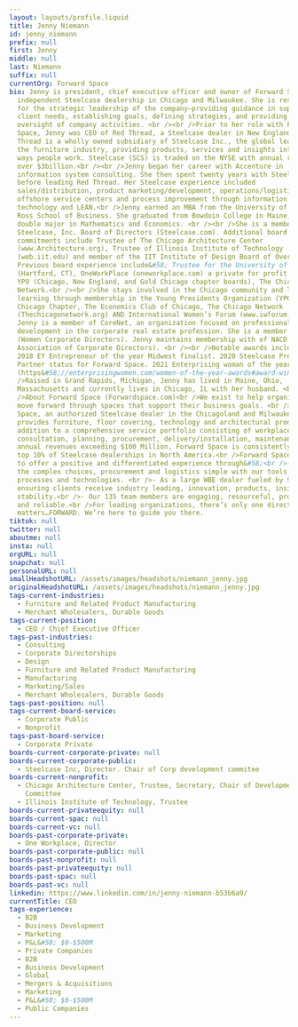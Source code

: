 ```yaml
---
layout: layouts/profile.liquid
title: Jenny Niemann
id: jenny_niemann
prefix: null
first: Jenny
middle: null
last: Niemann
suffix: null
currentOrg: Forward Space
bio: Jenny is president, chief executive officer and owner of Forward Space, an
  independent Steelcase dealership in Chicago and Milwaukee. She is responsible
  for the strategic leadership of the company—providing guidance in support of
  client needs, establishing goals, defining strategies, and providing general
  oversight of company activities. <br /><br />Prior to her role with Forward
  Space, Jenny was CEO of Red Thread, a Steelcase dealer in New England. Red
  Thread is a wholly owned subsidiary of Steelcase Inc., the global leader in
  the furniture industry, providing products, services and insights into the
  ways people work. Steelcase (SCS) is traded on the NYSE with annual revenue
  over $3billion.<br /><br />Jenny began her career with Accenture in
  information system consulting. She then spent twenty years with Steelcase
  before leading Red Thread. Her Steelcase experience included
  sales/distribution, product marketing/development, operations/logistics,
  offshore service centers and process improvement through information
  technology and LEAN.<br />Jenny earned an MBA from the University of Michigan
  Ross School of Business. She graduated from Bowdoin College in Maine, with a
  double major in Mathematics and Economics. <br /><br />She is a member of the
  Steelcase, Inc. Board of Directors (Steelcase.com). Additional board
  commitments include Trustee of The Chicago Architecture Center
  (www.Architecture.org), Trustee of Illinois Institute of Technology
  (web.iit.edu) and member of the IIT Institute of Design Board of Overseers.
  Previous board experience include&#58; Trustee for the University of St Joseph
  (Hartford, CT), OneWorkPlace (oneworkplace.com) a private for profit company,
  YPO (Chicago, New England, and Gold Chicago chapter boards), The Chicago
  Network.<br /><br />She stays involved in the Chicago community and lifelong
  learning through membership in the Young Presidents Organization (YPOGold)
  Chicago Chapter, The Economics Club of Chicago, The Chicago Network
  (Thechicagonetwork.org) AND International Women’s Forum (www.iwforum.org).
  Jenny is a member of CoreNet, an organization focused on professional
  development in the corporate real estate profession. She is a member of WCD
  (Women Corporate Directors). Jenny maintains membership with of NACD (National
  Association of Corporate Directors). <br /><br />Notable awards included&#58;
  2018 EY Entrepreneur of the year Midwest finalist. 2020 Steelcase Premier
  Partner status for Forward Space. 2021 Enterprising woman of the year award.
  (https&#58;//enterprisingwomen.com/women-of-the-year-awards#award-winners)<br
  />Raised in Grand Rapids, Michigan, Jenny has lived in Maine, Ohio,
  Massachusetts and currently lives in Chicago, IL with her husband. <br /><br
  />About Forward Space (Forwardspace.com)<br />We exist to help organizations
  move forward through spaces that support their business goals. <br />Forward
  Space, an authorized Steelcase dealer in the Chicagoland and Milwaukee areas,
  provides furniture, floor covering, technology and architectural products in
  addition to a comprehensive service portfolio consisting of workplace
  consultation, planning, procurement, delivery/installation, maintenance. With
  annual revenues exceeding $100 Million, Forward Space is consistently in the
  top 10% of Steelcase dealerships in North America.<br />Forward Space strives
  to offer a positive and differentiated experience through&#58;<br />- Making
  the complex choices, procurement and logistics simple with our tools,
  processes and technologies. <br />- As a large WBE dealer fueled by Steelcase,
  ensuring clients receive industry leading, innovation, products, insights and
  stability.<br />- Our 135 team members are engaging, resourceful, proactive
  and reliable.<br />For leading organizations, there’s only one direction that
  matters…FORWARD. We’re here to guide you there.
tiktok: null
twitter: null
aboutme: null
insta: null
orgURL: null
snapchat: null
personalURL: null
smallHeadshotURL: /assets/images/headshots/niemann_jenny.jpg
originalHeadshotURL: /assets/images/headshots/niemann_jenny.jpg
tags-current-industries:
  - Furniture and Related Product Manufacturing
  - Merchant Wholesalers, Durable Goods
tags-current-position:
  - CEO / Chief Executive Officer
tags-past-industries:
  - Consulting
  - Corporate Directorships
  - Design
  - Furniture and Related Product Manufacturing
  - Manufacturing
  - Marketing/Sales
  - Merchant Wholesalers, Durable Goods
tags-past-position: null
tags-current-board-service:
  - Corporate Public
  - Nonprofit
tags-past-board-service:
  - Corporate Private
boards-current-corporate-private: null
boards-current-corporate-public:
  - Steelcase Inc, Director. Chair of Corp development commitee
boards-current-nonprofit:
  - Chicago Architecture Center, Trustee, Secretary, Chair of Development
    Committee
  - Illinois Institute of Technology, Trustee
boards-current-privateequity: null
boards-current-spac: null
boards-current-vc: null
boards-past-corporate-private:
  - One Workplace, Director
boards-past-corporate-public: null
boards-past-nonprofit: null
boards-past-privateequity: null
boards-past-spac: null
boards-past-vc: null
linkedin: https://www.linkedin.com/in/jenny-niemann-b53b6a9/
currentTitle: CEO
tags-experience:
  - B2B
  - Business Development
  - Marketing
  - P&L&#58; $0-$500M
  - Private Companies
  - B2B
  - Business Development
  - Global
  - Mergers & Acquisitions
  - Marketing
  - P&L&#58; $0-$500M
  - Public Companies
---
```

